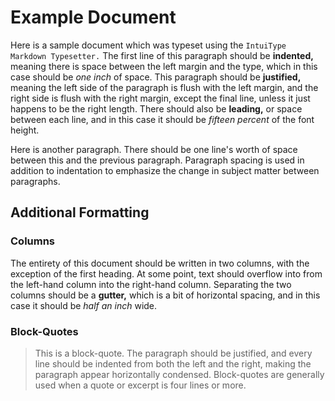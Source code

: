 # Example Document

Here is a sample document which was typeset using the `IntuiType Markdown Typesetter.`
The first line of this paragraph should be **indented,** meaning there is space between the left margin and the type,
which in this case should be *one inch* of space.
This paragraph should be **justified,** meaning the left side of the paragraph is flush with the left margin, and the right side is flush with the right margin,
except the final line, unless it just happens to be the right length.
There should also be **leading,** or space between each line, and in this case it should be *fifteen percent* of the font height.

Here is another paragraph.
There should be one line's worth of space between this and the previous paragraph.
Paragraph spacing is used in addition to indentation to emphasize the change in subject matter between paragraphs.

## Additional Formatting

### Columns
The entirety of this document should be written in two columns, with the exception of the first heading.
At some point, text should overflow into from the left-hand column into the right-hand column.
Separating the two columns should be a **gutter,** which is a bit of horizontal spacing,
and in this case it should be *half an inch* wide.

### Block-Quotes
> This is a block-quote.
> The paragraph should be justified, and every line should be indented from both the left and the right, making the paragraph appear horizontally condensed.
> Block-quotes are generally used when a quote or excerpt is four lines or more.
